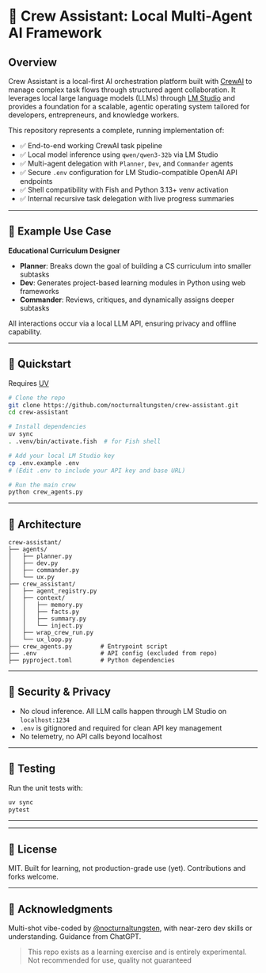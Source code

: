 # 🧠 Crew Assistant: Local Multi-Agent AI Framework

## Overview

Crew Assistant is a local-first AI orchestration platform built with [CrewAI](https://github.com/joaomdmoura/crewAI) to manage complex task flows through structured agent collaboration. It leverages local large language models (LLMs) through [LM Studio](https://lmstudio.ai) and provides a foundation for a scalable, agentic operating system tailored for developers, entrepreneurs, and knowledge workers.

This repository represents a complete, running implementation of:

* ✅ End-to-end working CrewAI task pipeline
* ✅ Local model inference using `qwen/qwen3-32b` via LM Studio
* ✅ Multi-agent delegation with `Planner`, `Dev`, and `Commander` agents
* ✅ Secure `.env` configuration for LM Studio-compatible OpenAI API endpoints
* ✅ Shell compatibility with Fish and Python 3.13+ venv activation
* ✅ Internal recursive task delegation with live progress summaries

---

## 🧪 Example Use Case

**Educational Curriculum Designer**

* **Planner**: Breaks down the goal of building a CS curriculum into smaller subtasks
* **Dev**: Generates project-based learning modules in Python using web frameworks
* **Commander**: Reviews, critiques, and dynamically assigns deeper subtasks

All interactions occur via a local LLM API, ensuring privacy and offline capability.

---

## 🚀 Quickstart

Requires [UV](https://docs.astral.sh/uv/getting-started/installation/#creating-a-python-script)

```bash
# Clone the repo
git clone https://github.com/nocturnaltungsten/crew-assistant.git
cd crew-assistant

# Install dependencies
uv sync
. .venv/bin/activate.fish  # for Fish shell

# Add your local LM Studio key
cp .env.example .env
# (Edit .env to include your API key and base URL)

# Run the main crew
python crew_agents.py
```

---

## 🤖 Architecture

```
crew-assistant/
├── agents/
│   ├── planner.py
│   ├── dev.py
│   ├── commander.py
│   └── ux.py
├── crew_assistant/
│   ├── agent_registry.py
│   ├── context/
│   │   ├── memory.py
│   │   ├── facts.py
│   │   ├── summary.py
│   │   └── inject.py
│   ├── wrap_crew_run.py
│   └── ux_loop.py
├── crew_agents.py        # Entrypoint script
├── .env                  # API config (excluded from repo)
├── pyproject.toml        # Python dependencies
```

---

## 🔐 Security & Privacy

* No cloud inference. All LLM calls happen through LM Studio on `localhost:1234`
* `.env` is gitignored and required for clean API key management
* No telemetry, no API calls beyond localhost

---

## 🧪 Testing

Run the unit tests with:

```bash
uv sync
pytest
```

---

---

## 📜 License

MIT. Built for learning, not production-grade use (yet). Contributions and forks welcome.

---

## 🙏 Acknowledgments

Multi-shot vibe-coded by [@nocturnaltungsten](https://github.com/nocturnaltungsten), with near-zero dev skills or understanding. Guidance from ChatGPT.

> This repo exists as a learning exercise and is entirely experimental. Not recommended for use, quality not guaranteed
